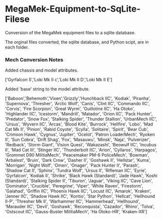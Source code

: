 # MegaMek-Equipment-to-SqLite-Filese
Conversion of the MegaMek equipment files to a sqlite database.

The orginal files converted, the sqlite database, and Python scipt, are in each folder.

### Mech Conversion Notes
Added chassis and model attributes.

['Gyrfalcon 5','Loki Mk II c','Loki Mk II D','Loki Mk II E']

Added 'base' string to the model attribute.

['Baboon','Behemoth','Vixen','Grizzly','Hunchback IIC', 'Kodiak', 'Piranha', 'Supernova', 'Thresher', 'Arctic Wolf', 'Canis', 'Clint IIC', 'Commando IIC', 'Corvis', 'Fire Scorpion', 'Great Wyrm', 'Guillotine IIC', 'Ha Otoko', 'Highlander IIC', 'Icestorm', 'Mandrill', 'Matador', 'Orion IIC', 'Pack Hunter', 'Predator', 'Snow Fox', 'Stalking Spider', 'Thunder Stallion', 'UrbanMech IIC', 'Ursus', 'Wyvern IIC', 'Arcas', 'Blood Kite', 'Burrock', 'Hellfire', 'Lobo', 'Mad Cat Mk II', 'Pinion', 'Rabid Coyote', 'Scylla', 'Solitaire', 'Spirit', 'Bear Cub', 'Crimson Hawk', 'Cygnus', 'Jupiter', 'Ocelot', 'Patron LoaderMech', 'Ryoken II', 'Sun Cobra', 'Drift Shag', 'Fox', 'Masauwu', 'Minsk', 'Naja', 'Pulverizer', 'Redback', 'Storm Giant', 'Vision Quest', 'Wakazashi', 'Beowulf IIC', 'Incubus II', 'Mad Cat III', 'Stinger IIC', 'Thunderbolt IIC', 'Arion', 'Cyllaros', 'Harpagos', 'Grommet D90 MilitiaMech', 'Peacemaker PM-6 PoliceMech', 'Bowman', 'Arbalest', 'Bruin', 'Dark Crow', 'Dasher II', 'Goshawk II', 'Hellstar', 'Kuma', 'Morrigan', 'Night Wolf', 'Omen', 'Onager', 'Pack Hunter II', 'Parash', 'Shadow Cat II', 'Sphinx', 'Tundra Wolf', 'Ursus II', 'Rifleman IIC', 'Eyrie', 'Gyrfalcon', 'Kodiak II', 'Shrike', 'Black Hawk (Standard)', 'Jade Hawk', 'Koshi (Standard)', 'Stalking Spider II', 'Tiburon', 'Jaguar', 'Viking IIC', 'Cave Lion', 'Dominator', 'Crucible', 'Peregrine', 'Viper', 'White Raven', 'Firestorm', 'Galahad', 'Griffin IIC', 'Phoenix Hawk IIC', 'Locust IIC', 'Amarok', 'Kraken', 'Jenner IIC', 'Shadow Hawk IIC', 'Kontio', 'Star Python', 'Hellcat', 'Hellhound II-P', 'Thresher Mk II', 'Warhammer IIC', 'Hammerhead', 'Hellhound', 'Marauder IIC', 'Devil', 'Goshawk', 'Reconquista', 'Cazador', 'Rhino', 'Tolva', 'Ostscout IIC', 'Gauss-Buster MilitiaMech', 'Ha Otoko-HR', 'Kraken-XR']
